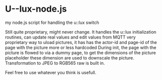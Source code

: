 # U--lux-node.js
my node.js script for handling the u::lux switch

Still quite proprietary, might never change. It handles the u::lux initialization routines, can update real values and edit values from MQTT
very proprietary way to uload pictures, it has has the actor-id and page-id of the page with the picture more or less hardcoded
During init, the page with the picture is flowed to via a dummy page, to get the dimensions of the picture placeholder
these dimension are used to downscale the picture.
Transformation to JPEG to RGB565 raw is built in.

Feel free to use whatever you think is usefull.
